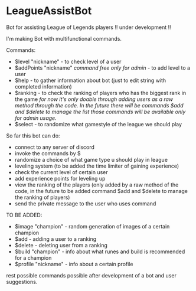 # LeagueAssistBot
Bot for assisting League of Legends players !! under development !!

I'm making Bot with multifunctional commands.

Commands:
- $level "nickname" - to check level of a user
- $addPoints "nickname" *command free only for admin* - to add level to a user
- $help - to gather information about bot (just to edit string with completed information)
- $ranking - to check the ranking of players who has the biggest rank in the game *for now it's only doable through adding users as a raw method through the code. In the future there will be commands $add and $delete to manage the list those commands will be available only for admin usage.*
- $select - to randomize what gamestyle of the league we should play

So far this bot can do:
- connect to any server of discord
- invoke the commands by $
- randomize a choice of what game type u should play in league
- leveling system (to be added the time limiter of gaining experience)
- check the current level of certain user
- add experience points for leveling up
- view the ranking of the players (only added by a raw method of the code, in the future to be added command $add and $delete to manage the ranking of players)
- send the private message to the user who uses command

TO BE ADDED:
- $image "champion" - random generation of images of a certain champion
- $add - adding a user to a ranking
- $delete - deleting user from a ranking
- $build "champion" - info about what runes and build is recommended for a champion
- $profile "nickname" - info about a certain profile

rest possible commands possible after development of a bot and user suggestions.
